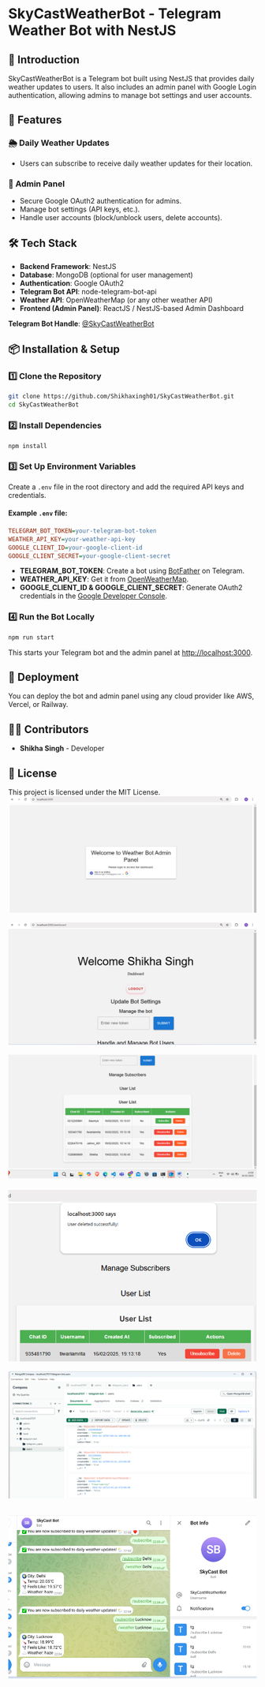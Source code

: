 # SkyCastWeatherBot - Telegram Weather Bot with NestJS

## 📌 Introduction
SkyCastWeatherBot is a Telegram bot built using NestJS that provides daily weather updates to users. It also includes an admin panel with Google Login authentication, allowing admins to manage bot settings and user accounts.

## 🚀 Features
### 🌦 Daily Weather Updates
- Users can subscribe to receive daily weather updates for their location.

### 🔐 Admin Panel
- Secure Google OAuth2 authentication for admins.
- Manage bot settings (API keys, etc.).
- Handle user accounts (block/unblock users, delete accounts).

## 🛠 Tech Stack
- **Backend Framework**: NestJS
- **Database**: MongoDB (optional for user management)
- **Authentication**: Google OAuth2
- **Telegram Bot API**: node-telegram-bot-api
- **Weather API**: OpenWeatherMap (or any other weather API)
- **Frontend (Admin Panel)**: ReactJS / NestJS-based Admin Dashboard


**Telegram Bot Handle**: [@SkyCastWeatherBot](https://t.me/SkyCastWeatherBot)

## 📦 Installation & Setup

### 1️⃣ Clone the Repository
```bash
git clone https://github.com/Shikhaxingh01/SkyCastWeatherBot.git
cd SkyCastWeatherBot
```

### 2️⃣ Install Dependencies
```bash
npm install
```

### 3️⃣ Set Up Environment Variables
Create a `.env` file in the root directory and add the required API keys and credentials.

#### Example `.env` file:
```ini
TELEGRAM_BOT_TOKEN=your-telegram-bot-token
WEATHER_API_KEY=your-weather-api-key
GOOGLE_CLIENT_ID=your-google-client-id
GOOGLE_CLIENT_SECRET=your-google-client-secret
```
- **TELEGRAM_BOT_TOKEN**: Create a bot using [BotFather](https://t.me/BotFather) on Telegram.
- **WEATHER_API_KEY**: Get it from [OpenWeatherMap](https://openweathermap.org/).
- **GOOGLE_CLIENT_ID & GOOGLE_CLIENT_SECRET**: Generate OAuth2 credentials in the [Google Developer Console](https://console.cloud.google.com/).

### 4️⃣ Run the Bot Locally
```bash
npm run start
```
This starts your Telegram bot and the admin panel at [http://localhost:3000](http://localhost:3000).

## 🚀 Deployment
You can deploy the bot and admin panel using any cloud provider like AWS, Vercel, or Railway.

## 👨‍💻 Contributors
- **Shikha Singh** - Developer

## 📜 License
This project is licensed under the MIT License.
<img src="images/b.png"><br><br>
<img src="images/bd.png" ><br><br>
<img src="images/um.png" ><br><br>
<img src="images/n.png" ><br><br>
<img src="images/bdb.png" ><br><br>

<img src="images/bt.png" ><br><br>
